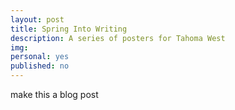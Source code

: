 ```yaml
---
layout: post
title: Spring Into Writing
description: A series of posters for Tahoma West
img: 
personal: yes
published: no
---
```

make this a blog post